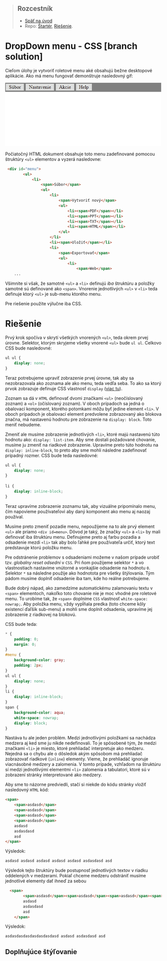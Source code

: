 > ## Rozcestník
> - [Späť na úvod](../../README.md)
> - Repo: [Štartér](/../../tree/main/css/dropdownmenu), [Riešenie](/../../tree/solution/css/dropdownmenu).

# DropDown menu - CSS [branch solution]

Cieľom úlohy je vytvoriť roletové menu aké obsahujú bežne desktopové aplikácie. Ako má menu fungovať 
demonštruje nasledovný gif:

![](.riesenie_images/menu-fungovanie.gif)

Počiatočný HTML dokument obsahuje toto menu zadefinované pomocou štruktúry `<ul>` elementov a vyzerá 
nasledovne:
```html
 <div id="menu">
        <ul>
            <li>
                <span>Súbor</span>
                <ul>
                    <li>
                        <span>Vytvoriť nový</span>
                        <ul>
                            <li><span>PDF</span></li>
                            <li><span>PPT</span></li>
                            <li><span>TXT</span></li>
                            <li><span>HTML</span></li>
                        </ul>
                    </li>
                    <li><span>Uložiť</span></li>
                    <li>
                        <span>Exportovať</span>
                        <ul>
                            <li>
                                <span>Web</span>
    ...
```
Všimnite si však, že samotné `<ul>` a `<li>` definujú _iba_ štruktúru a
položky samotné sú definované ako `<span>`. Vnorenie jednotlivých `<ul>` v `<li>` teda 
definuje ktorý `<ul>` je sub-menu ktorého menu.

Pre riešenie použite výlučne iba CSS.

# Riešenie

Prvý krok spočíva v skrytí všetkých vnorených `<ul>`, teda okrem prvej úrovne. Selektor, ktorým 
skryjeme všetky vnorené `<ul>` bude `ul ul`. Celkovo CSS bude nasledovné:

```css
ul ul {
    display: none;
}
```
Teraz potrebujeme upraviť zobrazenie prvej úrovne, tak aby sa nezobrazovala ako zoznama ale ako menu,
teda vedľa seba. To ako sa ktorý prvok zobrazuje definuje CSS vlastnosť `display` 
([viac tu](https://www.w3schools.com/cssref/pr_class_display.asp)). 

Zoznam sa dá v `HTML` definovať dvomi značkami `<ul>` (neočíslovaný zoznam) a `<ol>` (očíslovaný zoznam). 
V oboch prípadoch sa jedná o obalovací komponent, ktorého potomkami môžu byť jedine element `<li>`.
V oboch prípadoch je obalovací element predvolene zobrazovaný ako blokova značna, má nastavenú
hodnotu pre zobrazenie na `display: block`. Toto meniť nebudeme.

Zmeniť ale musíme zobrazenie jednotlivých `<li>`, ktoré majú nastavenú túto hodnotu ako: `display: list-item`.
Aby sme dostali požadované chovanie, musíme ju zmeniť na riadkové zobrazenie. Upravíme preto 
túto hodnotu na `display: inline-block`, to preto aby sme mohli následne zadefinovať prípadný rozmer. 
CSS bude teda nasledovné:

```css
ul ul {
    display: none;
}

li {
    display: inline-block;
}
```

Teraz upravíme zobrazenie zoznamu tak, aby vizuálne pripomínalo menu, čím napovieme používateľovi
aby daný komponent ako menu aj naozaj používal.

Musíme preto zmeniť pozadie menu, nepoužijeme na to ale prvý element `<ul>` ale priamo `<div id=menu>`.
Dôvod je taký, že značky `<ul>` a `<li>` by mali definovať iba štruktúru menu. Definujeme preto aj farbu pozadia
a odsadenie mezdi `<li>` tak aby bolo ľahké pre používateľa určiť, ktorý text predstavuje ktorú položku menu.

Pre odstránenie problemov s odsadeniami možeme v našom prípade urobiť tzv. _globalny reset odsední_ v `CSS`. Pri ňom 
použijeme selektor `*` a vo vlastnostiach nastavime vnútorné a vonkajšie odsadenie na hodnotu `0`. Selektor `*` sa následne
použije ako hodnotota pre všetky štýlovania. Tým pádom musíme doplniť odsadenie iba tam, kde ho reálne potrebujeme.

Bude dobrý nápad, ako zamedzíme automatickému zalamovaniu textu v `<span>` elementoch, nakoľko toto chovanie nie je moc
vhodné pre roletové menu. To urobíme tak, že `<span>` doplníme `CSS` vlastnosť `white-space: nowrap;`. Aby položka menu,
vždy vypĺňala predka (toto chceme kôly existencí ďaľšík sub-menu) a mohli sme doplnit odsadenia, upravíme jej zobrazenie
z riadkovej na blokovú.

CSS bude teda:
```css
* {
    padding: 0;
    margin: 0;
}
#menu {
    background-color: gray; 
    padding: 2px;
}
ul ul {
    display: none;
}
li {
    display: inline-block;
}
span {
    background-color: aqua;
    white-space: nowrap;
    display: block;
}
```
Nastáva tu ale jeden problém. Medzi jednotlivými položkami sa nachádza medzera aj ked sme ju nikde nedefinovali. To je 
spôsobené tým, že medzi značkami `<li>` je miesto, ktoré prehliadač interpretuje ako medzeru. Nejedná sa o chybu ale
o dôsledok akým spôsobom má prehliadač zobrazovať riadkové (`inline`) elementy. Vieme, že prehliadáč ignoruje 
viacnásobné medzery a zalomenia. V tomto prípade, vzhľadom na štruktúru sí medzi jednotlivými elementmi `<li>` zalomenia 
a tabulatori, ktoré sú v zobrazení stránky interpretované ako medzery.

Aby sme to názorne predviedli, stačí si niekde do kódu stránky vložiť nasledovný `HTML` kód:
```html
<span>
    <span>asdasd</span>
    <span>asdasd</span>
    <span>asdasd</span>
    <span>asdasd</span>
    asdasd
    asdasdasd
    asd
</span>
```
Výsledok:
```html
asdasd asdasd asdasd asdasd asdasd asdasdasd asd
```
Výsledok tejto štruktúry bude postupnosť jednotlivých textov v riadku oddelených v medzerami. Pokiaľ chceme medzeru 
odstrániť musíme jednotlivé elementy dať ihneď za sebou
```html
  <span>
        <span>asdasd</span><span>asdasd</span><span>asdasd</span><span>asdasd</span>
        asdasd
        asdasdasd
        asd
    </span>
```
Výsledok:
```html
asdasdasdasdasdasdasdasd asdasd asdasdasd asd
```
## Doplňujúce štýľovanie
